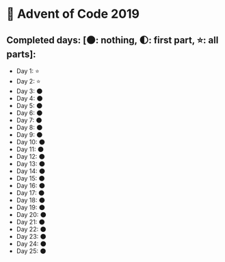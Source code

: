 # 🎄 Advent of Code 2019

## Completed days: [🌑: nothing, 🌓: first part, ⭐: all parts]:

- Day 1: ⭐
- Day 2: ⭐
- Day 3: 🌑
- Day 4: 🌑
- Day 5: 🌑
- Day 6: 🌑
- Day 7: 🌑
- Day 8: 🌑
- Day 9: 🌑
- Day 10: 🌑
- Day 11: 🌑
- Day 12: 🌑
- Day 13: 🌑
- Day 14: 🌑
- Day 15: 🌑
- Day 16: 🌑
- Day 17: 🌑
- Day 18: 🌑
- Day 19: 🌑
- Day 20: 🌑
- Day 21: 🌑
- Day 22: 🌑
- Day 23: 🌑
- Day 24: 🌑
- Day 25: 🌑
